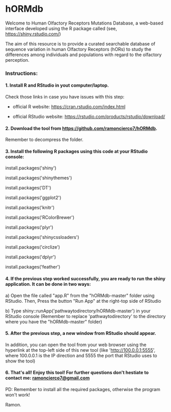 # hORMdb

Welcome to Human Olfactory Receptors Mutations Database, a web-based interface developed using the R package called (see, https://shiny.rstudio.com/)

The aim of this resource is to provide a curated searchable database of sequence variation in human Olfactory Receptors (hORs) to study the differences among individuals and populations with regard to the olfactory perception. 

### Instructions:

#### 1. Install R and RStudio in yout computer/laptop.

Check those links in case you have issues with this step:

- official R website: https://cran.rstudio.com/index.html

- official RStudio website: https://rstudio.com/products/rstudio/download/
  
#### 2. Download the tool from https://github.com/ramoncierco7/hORMdb. 

Remember to decompress the folder.

#### 3. Install the following R packages using this code at your RStudio console:

install.packages('shiny')

install.packages('shinythemes')

install.packages('DT')

install.packages('ggplot2')

install.packages('knitr')

install.packages('RColorBrewer')

install.packages('plyr')

install.packages('shinycssloaders')

install.packages('circlize')

install.packages('dplyr')

install.packages('feather')

#### 4. If the previous step worked successfully, you are ready to run the shiny application. It can be done in two ways:
   
a) Open the file called "app.R" from the "hORMdb-master" folder using RStudio. Then, Press the button "Run App" at the right-top side of RStudio
   
b) Type shiny::runApp('pathwaytodirectory/hORMdb-master') in your RStudio console (Remember to replace 'pathwaytodirectory' to the directory where you have the "hORMdb-master" folder)

#### 5. After the previous step, a new window from RStudio should appear. 
In addition, you can open the tool from your web browser using the hyperlink at the top-left side of this new tool (like 'http://100.0.0.1:5555', where 100.0.0.1 is the IP direction and 5555 the port that RStudio uses to show the tool)

#### 6. That's all! Enjoy this tool! For further questions don't hestiate to contact me: ramoncierco7@gmail.com

PD: Remember to install all the required packages, otherwise the program won't work!

Ramon.
